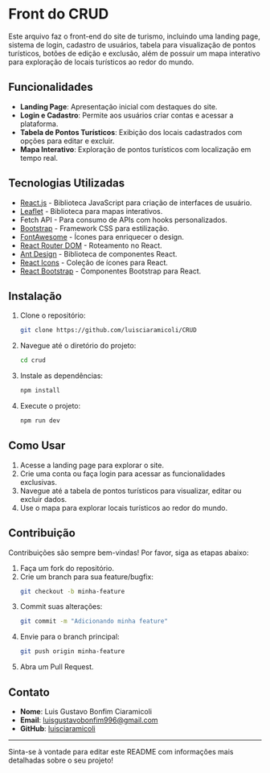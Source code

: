 # Front do CRUD

Este arquivo faz o front-end do site de turismo, incluindo uma landing page, sistema de login, cadastro de usuários, tabela para visualização de pontos turísticos, botões de edição e exclusão, além de possuir um mapa interativo para exploração de locais turísticos ao redor do mundo.

## Funcionalidades

- **Landing Page**: Apresentação inicial com destaques do site.
- **Login e Cadastro**: Permite aos usuários criar contas e acessar a plataforma.
- **Tabela de Pontos Turísticos**: Exibição dos locais cadastrados com opções para editar e excluir.
- **Mapa Interativo**: Exploração de pontos turísticos com localização em tempo real.

## Tecnologias Utilizadas

- [React.js](https://reactjs.org) - Biblioteca JavaScript para criação de interfaces de usuário.
- [Leaflet](https://leafletjs.com) - Biblioteca para mapas interativos.
- Fetch API - Para consumo de APIs com hooks personalizados.
- [Bootstrap](https://getbootstrap.com) - Framework CSS para estilização.
- [FontAwesome](https://fontawesome.com) - Ícones para enriquecer o design.
- [React Router DOM](https://reactrouter.com) - Roteamento no React.
- [Ant Design](https://ant.design) - Biblioteca de componentes React.
- [React Icons](https://react-icons.github.io/react-icons) - Coleção de ícones para React.
- [React Bootstrap](https://react-bootstrap.github.io) - Componentes Bootstrap para React.

## Instalação

1. Clone o repositório:
   ```bash
   git clone https://github.com/luisciaramicoli/CRUD
   ```
2. Navegue até o diretório do projeto:
   ```bash
   cd crud
   ```
3. Instale as dependências:
   ```bash
   npm install
   ```
4. Execute o projeto:
   ```bash
   npm run dev
   ```

## Como Usar

1. Acesse a landing page para explorar o site.
2. Crie uma conta ou faça login para acessar as funcionalidades exclusivas.
3. Navegue até a tabela de pontos turísticos para visualizar, editar ou excluir dados.
4. Use o mapa para explorar locais turísticos ao redor do mundo.

## Contribuição

Contribuições são sempre bem-vindas! Por favor, siga as etapas abaixo:

1. Faça um fork do repositório.
2. Crie um branch para sua feature/bugfix:
   ```bash
   git checkout -b minha-feature
   ```
3. Commit suas alterações:
   ```bash
   git commit -m "Adicionando minha feature"
   ```
4. Envie para o branch principal:
   ```bash
   git push origin minha-feature
   ```
5. Abra um Pull Request.

## Contato

- **Nome**: Luis Gustavo Bonfim Ciaramicoli
- **Email**: luisgustavobonfim996@gmail.com
- **GitHub**: [luisciaramicoli](https://github.com/luisciaramicoli)

---

Sinta-se à vontade para editar este README com informações mais detalhadas sobre o seu projeto!

